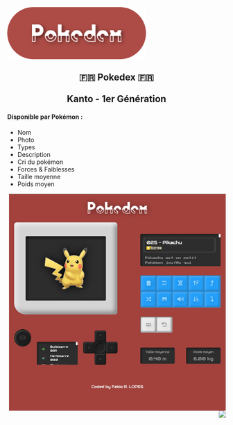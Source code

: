<div align="center" style="display: flex">
  <img height="120px" src="./src/assets/readme_title.png" alt="Pokedex Logo" />
</div>

<div align="center">

  ## 🇫🇷 Pokedex 🇫🇷  <br><br>  Kanto - 1er Génération
  
</div>


#### Disponible par Pokémon :

<div align="left" display="inline-block">
  <ul width="100px" align="top">
    <li>Nom</li>
    <li>Photo</li>
    <li>Types</li>
    <li>Description</li>
    <li>Cri du pokémon</li>
    <li>Forces & Faiblesses</li>
    <li>Taille moyenne</li>
    <li>Poids moyen</li>
  </ul>

  <img align="right" height="500px" src="./src/assets/PokedexPika.jpg" alt="Pokedex avec pikachu" /> 
</div>


<br>
<br>
<br>
<br>


##


<img align="right" src="https://badgen.net/badge/Made with ❤️ by/Fabio R. Lopes/AD4B46?icon=" />
